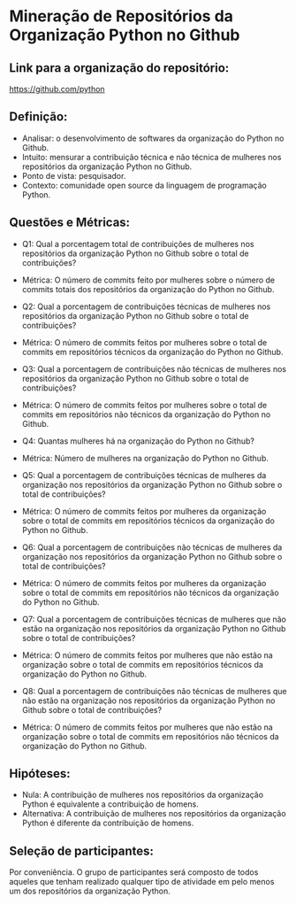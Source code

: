 
# Mineração de Repositórios da Organização Python no Github


## Link para a organização do repositório:

https://github.com/python

## Definição:

- Analisar: o desenvolvimento de softwares da organização do Python no Github.
- Intuito: mensurar a contribuição técnica e não técnica de mulheres nos repositórios da organização Python no Github.
- Ponto de vista: pesquisador.
- Contexto: comunidade open source da linguagem de programação Python.


## Questões e Métricas:

 - Q1: Qual a porcentagem total de contribuições de mulheres nos repositórios da organização Python no Github sobre o total de contribuições?
 - Métrica: O número de commits feito por mulheres sobre o número de commits totais dos repositórios da organização do Python no Github.

- Q2: Qual a porcentagem de contribuições técnicas de mulheres nos repositórios da organização Python no Github sobre o total de contribuições?
- Métrica: O número de commits feitos por mulheres sobre o total de commits em repositórios técnicos da organização do Python no Github.

- Q3: Qual a porcentagem de contribuições não técnicas de mulheres nos repositórios da organização Python no Github sobre o total de contribuições?
- Métrica: O número de commits feitos por mulheres sobre o total de commits em repositórios não técnicos da organização do Python no Github.

- Q4: Quantas mulheres há na organização do Python no Github?
- Métrica: Número de mulheres na organização do Python no Github.

- Q5: Qual a porcentagem de contribuições técnicas de mulheres da organização nos repositórios da organização Python no Github sobre o total de contribuições?
- Métrica: O número de commits feitos por mulheres da organização sobre o total de commits em repositórios técnicos da organização do Python no Github.

- Q6: Qual a porcentagem de contribuições não técnicas de mulheres da organização nos repositórios da organização Python no Github sobre o total de contribuições?
- Métrica: O número de commits feitos por mulheres da organização sobre o total de commits em repositórios não técnicos da organização do Python no Github.

- Q7: Qual a porcentagem de contribuições técnicas de mulheres que não estão na organização nos repositórios da organização Python no Github sobre o total de contribuições?
- Métrica: O número de commits feitos por mulheres que não estão na organização sobre o total de commits em repositórios técnicos da organização do Python no Github.

- Q8: Qual a porcentagem de contribuições não técnicas de mulheres que não estão na organização nos repositórios da organização Python no Github sobre o total de contribuições?
- Métrica: O número de commits feitos por mulheres que não estão na organização sobre o total de commits em repositórios não técnicos da organização do Python no Github.


## Hipóteses:

- Nula: A contribuição de mulheres nos repositórios da organização Python é equivalente a contribuição de homens.
- Alternativa: A contribuição de mulheres nos repositórios da organização Python é diferente da contribuição de homens.


## Seleção de participantes:

Por conveniência. O grupo de participantes será composto de todos aqueles que tenham realizado qualquer tipo de atividade em pelo menos um dos repositórios da organização Python.
